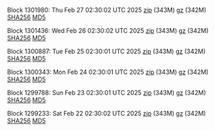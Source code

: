 Block 1301980: Thu Feb 27 02:30:02 UTC 2025 [zip](https://files.01coin.io/mainnet/2025-02-27/bootstrap.dat.zip) (343M) [gz](https://files.01coin.io/mainnet/2025-02-27/bootstrap.dat.tar.gz) (342M) [SHA256](https://files.01coin.io/mainnet/2025-02-27/sha256.txt) [MD5](https://files.01coin.io/mainnet/2025-02-27/md5.txt)

Block 1301436: Wed Feb 26 02:30:02 UTC 2025 [zip](https://files.01coin.io/mainnet/2025-02-26/bootstrap.dat.zip) (343M) [gz](https://files.01coin.io/mainnet/2025-02-26/bootstrap.dat.tar.gz) (342M) [SHA256](https://files.01coin.io/mainnet/2025-02-26/sha256.txt) [MD5](https://files.01coin.io/mainnet/2025-02-26/md5.txt)

Block 1300887: Tue Feb 25 02:30:01 UTC 2025 [zip](https://files.01coin.io/mainnet/2025-02-25/bootstrap.dat.zip) (343M) [gz](https://files.01coin.io/mainnet/2025-02-25/bootstrap.dat.tar.gz) (342M) [SHA256](https://files.01coin.io/mainnet/2025-02-25/sha256.txt) [MD5](https://files.01coin.io/mainnet/2025-02-25/md5.txt)

Block 1300343: Mon Feb 24 02:30:01 UTC 2025 [zip](https://files.01coin.io/mainnet/2025-02-24/bootstrap.dat.zip) (343M) [gz](https://files.01coin.io/mainnet/2025-02-24/bootstrap.dat.tar.gz) (342M) [SHA256](https://files.01coin.io/mainnet/2025-02-24/sha256.txt) [MD5](https://files.01coin.io/mainnet/2025-02-24/md5.txt)

Block 1299788: Sun Feb 23 02:30:01 UTC 2025 [zip](https://files.01coin.io/mainnet/2025-02-23/bootstrap.dat.zip) (343M) [gz](https://files.01coin.io/mainnet/2025-02-23/bootstrap.dat.tar.gz) (342M) [SHA256](https://files.01coin.io/mainnet/2025-02-23/sha256.txt) [MD5](https://files.01coin.io/mainnet/2025-02-23/md5.txt)

Block 1299233: Sat Feb 22 02:30:02 UTC 2025 [zip](https://files.01coin.io/mainnet/2025-02-22/bootstrap.dat.zip) (343M) [gz](https://files.01coin.io/mainnet/2025-02-22/bootstrap.dat.tar.gz) (342M) [SHA256](https://files.01coin.io/mainnet/2025-02-22/sha256.txt) [MD5](https://files.01coin.io/mainnet/2025-02-22/md5.txt)

